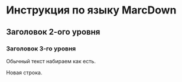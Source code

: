 # Инструкция по языку MarcDown

## Заголовок 2-ого уровня
### Заголовок 3-го уровня

Обычный текст набираем как есть.

Новая строка.